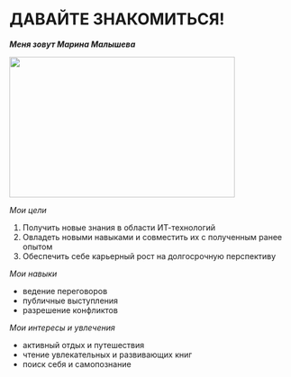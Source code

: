# ДАВАЙТЕ ЗНАКОМИТЬСЯ!
***Меня зовут Марина Малышева***


  <img width="400" height="250" src="https://media.istockphoto.com/id/1361394182/ru/%D1%84%D0%BE%D1%82%D0%BE/%D0%B7%D0%B0%D0%B1%D0%B0%D0%B2%D0%BD%D1%8B%D0%B9-%D0%B1%D1%80%D0%B8%D1%82%D0%B0%D0%BD%D1%81%D0%BA%D0%B8%D0%B9-%D0%BA%D0%BE%D1%80%D0%BE%D1%82%D0%BA%D0%BE%D1%88%D0%B5%D1%80%D1%81%D1%82%D0%BD%D1%8B%D0%B9-%D0%BF%D0%BE%D1%80%D1%82%D1%80%D0%B5%D1%82-%D0%BA%D0%BE%D1%88%D0%BA%D0%B8-%D0%B2%D1%8B%D0%B3%D0%BB%D1%8F%D0%B4%D1%8F%D1%89%D0%B8%D0%B9-%D1%88%D0%BE%D0%BA%D0%B8%D1%80%D0%BE%D0%B2%D0%B0%D0%BD%D0%BD%D1%8B%D0%BC-%D0%B8%D0%BB%D0%B8-%D1%83%D0%B4%D0%B8%D0%B2%D0%BB%D0%B5%D0%BD%D0%BD%D1%8B%D0%BC.jpg?s=2048x2048&w=is&k=20&c=4osV0yyYjJinw8jTodySaOhjCFQ8OULeLc9surxGGqo=">
</p>



*Мои цели*
1. Получить новые знания в области ИТ-технологий
2. Овладеть новыми навыками и совместить их с полученным ранее опытом
3. Обеспечить себе карьерный рост на долгосрочную перспективу

*Мои навыки*
- ведение переговоров
- публичные выступления
- разрешение конфликтов

*Мои интересы и увлечения* 
- активный отдых и путешествия
- чтение увлекательных и развивающих книг
- поиск себя и самопознание